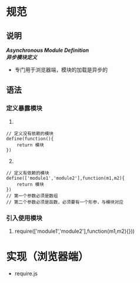 # 规范
## 说明
***Asynchronous Module Definition***  
***异步模块定义***  
* 专门用于浏览器端，模块的加载是异步的  
## 语法
### 定义暴露模块
1. 
```
// 定义没有依赖的模块
define(function(){
    return 模块
})
```  
2. 
```
// 定义有依赖的模块
define(['module1','module2'],function(m1,m2){
    return 模块
})
// 第一个参数必须是数组
// 第二个参数必须是函数，必须要有一个形参，与模块对应
```
### 引入使用模块
1. require(['module1','module2'],function(m1,m2){})) 
# 实现（浏览器端）
* require.js